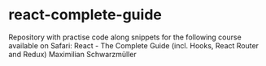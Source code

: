 # react-complete-guide
Repository with practise code along snippets for the following course available on Safari:
React - The Complete Guide (incl. Hooks, React Router and Redux)
Maximilian Schwarzmüller
